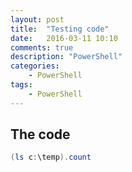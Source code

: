 ```yaml
---
layout: post
title:  "Testing code"
date:   2016-03-11 10:10
comments: true
description: "PowerShell"
categories: 
    - PowerShell
tags: 
    - PowerShell
---
```


## The code

```powershell
(ls c:\temp).count
```
